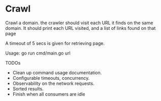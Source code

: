 # Crawl
Crawl a domain. the crawler should visit each URL it finds on the same domain. 
It should print each URL visited, and a list of links found on that page

A timeout of 5 secs is given for retrieving page. 

Usage: go run cmd/main.go url

TODOs 
* Clean up command usage documentation.
* Configurable timeouts, concurrency.
* Observability on the network requests. 
* Sorted results.
* Finish when all consumers are idle